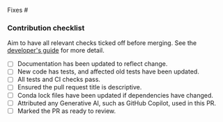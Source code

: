 <!-- Thanks for contributing! Please add a short description of your change, and link to an issue, e.g. "Fixes #123" -->

Fixes #

### Contribution checklist

Aim to have all relevant checks ticked off before merging. See the [developer's guide](https://metoffice.github.io/CSET/contributing/) for more detail.

- [ ] Documentation has been updated to reflect change.
- [ ] New code has tests, and affected old tests have been updated.
- [ ] All tests and CI checks pass.
- [ ] Ensured the pull request title is descriptive.
- [ ] Conda lock files have been updated if dependencies have changed.
- [ ] Attributed any Generative AI, such as GitHub Copilot, used in this PR.
- [ ] Marked the PR as ready to review.
